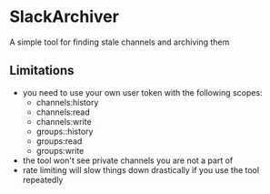 # SlackArchiver
A simple tool for finding stale channels and archiving them

## Limitations
- you need to use your own user token with the following scopes:
  - channels:history
  - channels:read
  - channels:write
  - groups::history
  - groups:read
  - groups:write
- the tool won't see private channels you are not a part of
- rate limiting will slow things down drastically if you use the tool repeatedly
